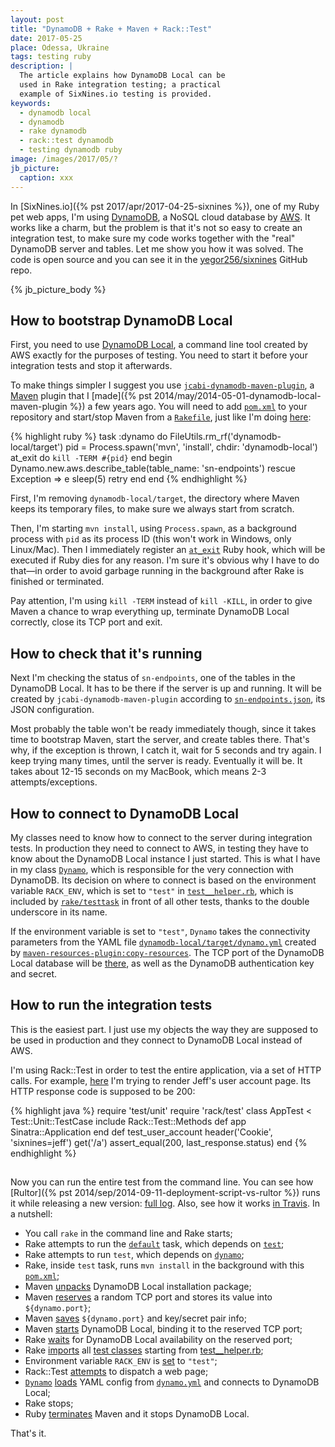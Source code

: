 ```yaml
---
layout: post
title: "DynamoDB + Rake + Maven + Rack::Test"
date: 2017-05-25
place: Odessa, Ukraine
tags: testing ruby
description: |
  The article explains how DynamoDB Local can be
  used in Rake integration testing; a practical
  example of SixNines.io testing is provided.
keywords:
  - dynamodb local
  - dynamodb
  - rake dynamodb
  - rack::test dynamodb
  - testing dynamodb ruby
image: /images/2017/05/?
jb_picture:
  caption: xxx
---
```


In
[SixNines.io]({% pst 2017/apr/2017-04-25-sixnines %}),
one of my Ruby pet web apps, I'm using
[DynamoDB](https://aws.amazon.com/dynamodb/), a NoSQL cloud database
by [AWS](https://aws.amazon.com/). It works like a charm, but the problem
is that it's not so easy to create an integration test, to make sure
my code works together with the "real" DynamoDB server and tables. Let me
show you how it was solved. The code is open source and you can see it
in the [yegor256/sixnines](https://github.com/yegor256/sixnines) GitHub repo.

<!--more-->

{% jb_picture_body %}

## How to bootstrap DynamoDB Local

First, you need to use
[DynamoDB Local](https://aws.amazon.com/blogs/aws/dynamodb-local-for-desktop-development/),
a command line tool created by AWS exactly for the
purposes of testing. You need to start it before your integration
tests and stop it afterwards.

To make things simpler
I suggest you use [`jcabi-dynamodb-maven-plugin`](http://dynamodb.jcabi.com/),
a [Maven](https://maven.apache.org/) plugin that I
[made]({% pst 2014/may/2014-05-01-dynamodb-local-maven-plugin %}) a few years ago.
You will need to add
[`pom.xml`](https://github.com/yegor256/sixnines/blob/0.17/dynamodb-local/pom.xml) to your
repository and start/stop Maven from a
[`Rakefile`](https://github.com/yegor256/sixnines/blob/0.17/Rakefile),
just like I'm doing [here](https://github.com/yegor256/sixnines/blob/0.17/Rakefile#L50-L67):

{% highlight ruby %}
task :dynamo do
  FileUtils.rm_rf('dynamodb-local/target')
  pid = Process.spawn('mvn', 'install', chdir: 'dynamodb-local')
  at_exit do
    `kill -TERM #{pid}`
  end
  begin
    Dynamo.new.aws.describe_table(table_name: 'sn-endpoints')
  rescue Exception => e
    sleep(5)
    retry
  end
end
{% endhighlight %}

First, I'm removing `dynamodb-local/target`, the directory where Maven keeps
its temporary files, to make sure we always start from scratch.

Then, I'm starting `mvn install`, using `Process.spawn`, as a background
process with `pid` as its process ID (this won't work in Windows, only Linux/Mac).
Then I immediately register an
[`at_exit`](https://ruby-doc.org/core-2.2.3/Kernel.html#method-i-at_exit)
Ruby hook, which will be executed if Ruby dies for any reason. I'm sure
it's obvious why I have to do that&mdash;in order to avoid garbage running
in the background after Rake is finished or terminated.

Pay attention, I'm using `kill -TERM` instead of `kill -KILL`, in order to
give Maven a chance to wrap everything up, terminate DynamoDB Local correctly,
close its TCP port and exit.

## How to check that it's running

Next I'm checking the status of `sn-endpoints`, one of the tables in the
DynamoDB Local. It has to be there if the server is up and running. It will
be created by `jcabi-dynamodb-maven-plugin` according to
[`sn-endpoints.json`](https://github.com/yegor256/sixnines/blob/0.17/dynamodb-local/tables/sn-endpoints.json),
its JSON configuration.

Most probably the table won't be ready immediately though, since it takes time to
bootstrap Maven, start the server, and create tables there. That's why, if the
exception is thrown, I catch it, wait for 5 seconds and try again.
I keep trying many times, until the server is ready. Eventually it will be.
It takes about 12-15 seconds on my MacBook, which means 2-3 attempts/exceptions.

## How to connect to DynamoDB Local

My classes need to know how to connect to the server during integration tests.
In production they need to connect to AWS, in testing they have to
know about the DynamoDB Local instance I just started. This is what I have in my class
[`Dynamo`](https://github.com/yegor256/sixnines/blob/0.17/objects/dynamo.rb),
which is responsible for the very connection with DynamoDB. Its decision
on where to connect is based on the environment variable `RACK_ENV`, which
is set to `"test"` in
[`test__helper.rb`](https://github.com/yegor256/sixnines/blob/0.17/test/test__helper.rb#L25),
which is included by
[`rake/testtask`](https://github.com/yegor256/sixnines/blob/0.17/Rakefile#L39)
in front of all other tests, thanks to the double underscore in its name.

If the environment variable is set to `"test"`,
`Dynamo` takes the connectivity parameters from the YAML file
[`dynamodb-local/target/dynamo.yml`](https://github.com/yegor256/sixnines/blob/0.17/objects/dynamo.rb#L37)
created by
[`maven-resources-plugin:copy-resources`](https://github.com/yegor256/sixnines/blob/0.17/dynamodb-local/pom.xml#L79-L100).
The TCP port of the DynamoDB Local database will be
[there](https://github.com/yegor256/sixnines/blob/0.17/dynamodb-local/config/dynamo.yml),
as well as the DynamoDB authentication key and secret.

## How to run the integration tests

This is the easiest part. I just use my objects the way they are supposed
to be used in production and they connect to DynamoDB Local instead of AWS.

I'm using Rack::Test in order to test the entire application, via a set
of HTTP calls. For example,
[here](https://github.com/yegor256/sixnines/blob/0.17/test/test_sixnines.rb#L143-L147)
I'm trying to render Jeff's user account page.
Its HTTP response code is supposed to be 200:

{% highlight java %}
require 'test/unit'
require 'rack/test'
class AppTest < Test::Unit::TestCase
  include Rack::Test::Methods
  def app
    Sinatra::Application
  end
  def test_user_account
    header('Cookie', 'sixnines=jeff')
    get('/a')
    assert_equal(200, last_response.status)
  end
{% endhighlight %}

##

Now you can run the entire test from the command line. You can see how
[Rultor]({% pst 2014/sep/2014-09-11-deployment-script-vs-rultor %})
runs it while releasing a new version: [full log](http://www.rultor.com/t/11705-302080694).
Also, see how it works [in Travis](https://travis-ci.org/yegor256/sixnines).
In a nutshell:

  * You call `rake` in the command line and Rake starts;
  * Rake attempts to run the [`default`](https://github.com/yegor256/sixnines/blob/0.17/Rakefile#L32) task,
    which depends on [`test`](https://github.com/yegor256/sixnines/blob/0.17/Rakefile#L36);
  * Rake attempts to run `test`, which depends on
    [`dynamo`](https://github.com/yegor256/sixnines/blob/0.17/Rakefile#L50);
  * Rake, inside `test` task, runs `mvn install` in the background
    with this [`pom.xml`](https://github.com/yegor256/sixnines/blob/0.17/dynamodb-local/pom.xml);
  * Maven [unpacks](https://github.com/yegor256/sixnines/blob/0.17/dynamodb-local/pom.xml#L38-L60)
    DynamoDB Local installation package;
  * Maven [reserves](https://github.com/yegor256/sixnines/blob/0.17/dynamodb-local/pom.xml#L61-L78)
    a random TCP port and stores its value into `${dynamo.port}`;
  * Maven [saves](https://github.com/yegor256/sixnines/blob/0.17/dynamodb-local/pom.xml#L79-L100)
    `${dynamo.port}` and key/secret pair info;
  * Maven [starts](https://github.com/yegor256/sixnines/blob/0.17/dynamodb-local/pom.xml#L101-L128)
    DynamoDB Local, binding it to the reserved TCP port;
  * Rake [waits](https://github.com/yegor256/sixnines/blob/0.17/Rakefile#L57-L65)
    for DynamoDB Local availability on the reserved port;
  * Rake [imports](https://github.com/yegor256/sixnines/blob/0.17/Rakefile#L38-L39)
    all [test classes](https://github.com/yegor256/sixnines/tree/0.17/test) starting from
    [test__helper.rb](https://github.com/yegor256/sixnines/blob/0.17/test/test__helper.rb);
  * Environment variable `RACK_ENV` is [set](https://github.com/yegor256/sixnines/blob/0.17/test/test__helper.rb#L25)
    to `"test"`;
  * Rack::Test [attempts](https://github.com/yegor256/sixnines/blob/0.17/test/test_sixnines.rb#L145)
    to dispatch a web page;
  * [`Dynamo`](https://github.com/yegor256/sixnines/blob/0.17/objects/dynamo.rb)
    [loads](https://github.com/yegor256/sixnines/blob/0.17/objects/dynamo.rb#L37-L39) YAML config from
    [`dynamo.yml`](https://github.com/yegor256/sixnines/blob/0.17/dynamodb-local/config/dynamo.yml)
    and connects to DynamoDB Local;
  * Rake stops;
  * Ruby [terminates](https://github.com/yegor256/sixnines/blob/0.17/Rakefile#L53-L56)
    Maven and it stops DynamoDB Local.

That's it.


